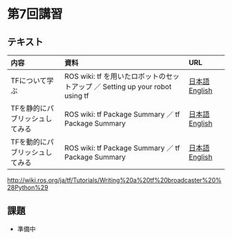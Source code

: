# 第7回講習
## テキスト
|内容|資料|URL|
|:-|:-|:-|
|TFについて学ぶ|ROS wiki: tf を用いたロボットのセットアップ ／ Setting up your robot using tf|[日本語](http://wiki.ros.org/ja/navigation/Tutorials/RobotSetup/TF) [English](http://wiki.ros.org/navigation/Tutorials/RobotSetup/TF)|
|TFを静的にパブリッシュしてみる|ROS wiki: tf Package Summary ／ tf Package Summary|[日本語](http://wiki.ros.org/ja/tf#A.2BMMEw5TD8MMgw6jCiMOs-) [English](http://wiki.ros.org/tf#A.2BMMEw5TD8MMgw6jCiMOs-)|
|TFを動的にパブリッシュしてみる|ROS wiki: tf Package Summary ／ tf Package Summary|[日本語](http://wiki.ros.org/ja/tf/Tutorials/Writing%20a%20tf%20broadcaster%20%28Python%29) [English](http://wiki.ros.org/tf/Tutorials/Writing%20a%20tf%20broadcaster%20%28Python%29)|
http://wiki.ros.org/ja/tf/Tutorials/Writing%20a%20tf%20broadcaster%20%28Python%29

## 課題
* 準備中